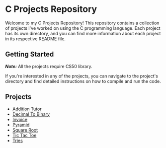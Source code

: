 # C Projects Repository

Welcome to my C Projects Repository! This repository contains a collection of projects I've worked on using the C programming language. Each project has its own directory, and you can find more information about each project in its respective README file.

## Getting Started
***Note:*** All the projects require CS50 library.

If you're interested in any of the projects, you can navigate to the project's directory and find detailed instructions on how to compile and run the code.

## Projects
- [Addition Tutor](./addition_tutor)
- [Decimal To Binary](./decimal_to_binary)
- [Invoice](./invoice)
- [Pyramid](./pyramid)
- [Square Root](./square_root)
- [Tic Tac Toe](./tic_tac_toe)
- [Tries](./tries)